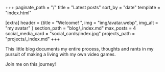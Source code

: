 +++
paginate_path = "/"
title = "Latest posts"
sort_by = "date"
template = "index.html"

[extra]
header = {title = "Welcome! ", img = "img/avatar.webp", img_alt = "my avatar" }
section_path = "blog/_index.md"
max_posts = 4
social_media_card = "social_cards/index.jpg"
projects_path = "projects/_index.md"
+++

This little blog documents my entire process, thoughts and rants in my pursuit of making a living with my own video games. 

Join me on this journey!
